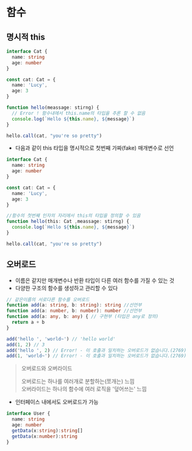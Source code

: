 # 함수

## 명시적 this

```ts
interface Cat {
  name: string
  age: number
}

const cat: Cat = {
  name: 'Lucy',
  age: 3
}

function hello(meassage: stirng) {
  // Error ! 함수내에서 this.name의 타입을 추론 할 수 없음
  console.log(`Hello ${this.name}, ${message}`)
}

hello.call(cat, "you're so pretty")
```

- 다음과 같이 this 타입을 명시적으로 첫번째 가짜(fake) 매개변수로 선언

```ts
interface Cat {
  name: string
  age: number
}

const cat: Cat = {
  name: 'Lucy',
  age: 3
}

//함수의 첫번째 인자의 자리에서 this의 타입을 정의할 수 있음
function hello(this: Cat ,meassage: stirng) {
  console.log(`Hello ${this.name}, ${message}`)
}

hello.call(cat, "you're so pretty")
```

## 오버로드

- 이름은 같지만 매개변수나 반환 타입이 다른 여러 함수를 가질 수 있는 것
- 다양한 구조의 함수를 생성하고 관리할 수 있다

```ts
// 같은이름의 서로다른 함수를 오버로드
function add(a: string, b: string): string //선언부
function add(a: number, b: number): number //선언부
function add(a: any, b: any) { // 구현부 (타입은 any로 정의)
  return a + b
}

add('hello ', 'world~') // 'hello world'
add(1, 2) // 3
add('hello ', 2) // Error! - 이 호출과 일치하는 오버로드가 없습니다.(2769)
add(1, 'world~') // Error! - 이 호출과 일치하는 오버로드가 없습니다.(2769)
```

> 오버로드와 오버라이드
>
> 오버로드는 하나를 여러개로 분할하는(쪼개는) 느낌  
> 오버라이드는 하나의 함수에 여러 로직을 '덮어쓰는' 느낌

- 인터페이스 내에서도 오버로드가 가능 

```ts
interface User {
  name: string
  age: number
  getData(x:string):string[]
  getData(x:number):string
}
```